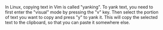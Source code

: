 In Linux, copying text in Vim is called "yanking". To yank text, you need to first enter the "visual" mode by pressing the "v" key. Then select the portion of text you want to copy and press "y" to yank it. This will copy the selected text to the clipboard, so that you can paste it somewhere else.
